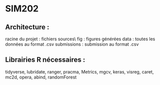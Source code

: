 # SIM202
## Architecture : 
racine du projet : fichiers sources\\
fig : figures générées
data : toutes les données au format .csv
submissions : submission au format .csv

## Librairies R nécessaires :
tidyverse, lubridate, ranger, pracma, Metrics, mgcv, keras, visreg, caret, mc2d, opera, abind, randomForest
